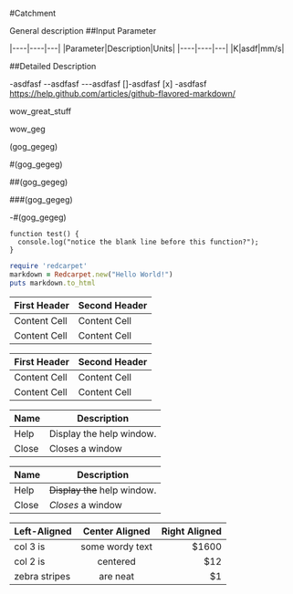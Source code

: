 #Catchment

General description
##Input Parameter

|----|----|---|
|Parameter|Description|Units|
|----|----|---|
|K|asdf|mm/s|

##Detailed Description

-asdfasf
--asdfasf
---asdfasf
[]-asdfasf
[x] -asdfasf
https://help.github.com/articles/github-flavored-markdown/


wow_great_stuff

wow_geg

(gog_gegeg)

#(gog_gegeg)

##(gog_gegeg)

###(gog_gegeg)

-#(gog_gegeg)

```
function test() {
  console.log("notice the blank line before this function?");
}
```

```ruby
require 'redcarpet'
markdown = Redcarpet.new("Hello World!")
puts markdown.to_html
```


First Header  | Second Header
------------- | -------------
Content Cell  | Content Cell
Content Cell  | Content Cell


| First Header  | Second Header |
| ------------- | ------------- |
| Content Cell  | Content Cell  |
| Content Cell  | Content Cell  |


| Name | Description          |
| ------------- | ----------- |
| Help      | Display the help window.|
| Close     | Closes a window     |



| Name | Description          |
| ------------- | ----------- |
| Help      | ~~Display the~~ help window.|
| Close     | _Closes_ a window     |


| Left-Aligned  | Center Aligned  | Right Aligned |
| :------------ |:---------------:| -----:|
| col 3 is      | some wordy text | $1600 |
| col 2 is      | centered        |   $12 |
| zebra stripes | are neat        |    $1 |

